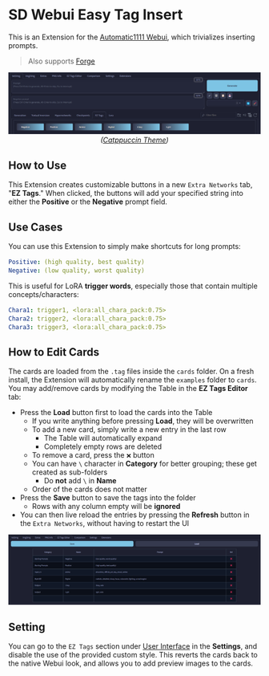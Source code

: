 ﻿# SD Webui Easy Tag Insert
This is an Extension for the [Automatic1111 Webui](https://github.com/AUTOMATIC1111/stable-diffusion-webui), which trivializes inserting prompts.

> Also supports [Forge](https://github.com/lllyasviel/stable-diffusion-webui-forge)

<p align="center">
<img src="./ui.png" width=768><br>
<i>(<a href="https://github.com/Haoming02/catppuccin-theme">Catppuccin Theme</a>)</i>
</p>

## How to Use
This Extension creates customizable buttons in a new `Extra Networks` tab, "**EZ Tags**." When clicked, the buttons will add your specified string into either the **Positive** or the **Negative** prompt field.

## Use Cases
You can use this Extension to simply make shortcuts for long prompts:

```yaml
Positive: (high quality, best quality)
Negative: (low quality, worst quality)
```

This is useful for LoRA **trigger words**, especially those that contain multiple concepts/characters:

```yaml
Chara1: trigger1, <lora:all_chara_pack:0.75>
Chara2: trigger2, <lora:all_chara_pack:0.75>
Chara3: trigger3, <lora:all_chara_pack:0.75>
```

## How to Edit Cards
The cards are loaded from the `.tag` files inside the `cards` folder. On a fresh install, the Extension will automatically rename the `examples` folder to `cards`. You may add/remove cards by modifying the Table in the **EZ Tags Editor** tab:

- Press the **Load** button first to load the cards into the Table
  - If you write anything before pressing **Load**, they will be overwritten
  - To add a new card, simply write a new entry in the last row
    - The Table will automatically expand
    - Completely empty rows are deleted
  - To remove a card, press the `❌` button
  - You can have `\` character in **Category** for better grouping; these get created as sub-folders
    - Do **not** add `\` in **Name**
  - Order of the cards does not matter
- Press the **Save** button to save the tags into the folder
  - Rows with any column empty will be **ignored**
- You can then live reload the entries by pressing the **Refresh** button in the `Extra Networks`, without having to restart the UI

<p align="center">
<img src="./editor.png" width=768>
</p>

## Setting
You can go to the `EZ Tags` section under <ins>User Interface</ins> in the **Settings**, and disable the use of the provided custom style. This reverts the cards back to the native Webui look, and allows you to add preview images to the cards.
